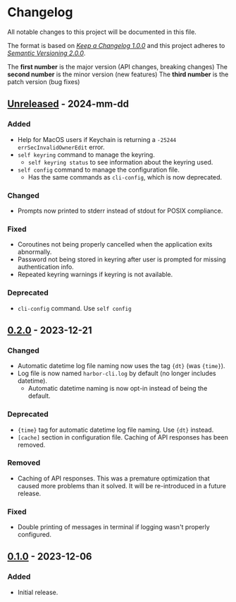 # Changelog

All notable changes to this project will be documented in this file.

The format is based on [*Keep a Changelog 1.0.0*](https://keepachangelog.com/en/1.0.0/) and this project adheres to [*Semantic Versioning 2.0.0*](https://semver.org/).

The **first number** is the major version (API changes, breaking changes)
The **second number** is the minor version (new features)
The **third number** is the patch version (bug fixes)

<!-- changelog follows -->

## [Unreleased]() - 2024-mm-dd

### Added

- Help for MacOS users if Keychain is returning a `-25244` `errSecInvalidOwnerEdit` error.
- `self keyring` command to manage the keyring.
  - `self keyring status` to see information about the keyring used.
- `self config` command to manage the configuration file.
  - Has the same commands as `cli-config`, which is now deprecated.

### Changed

- Prompts now printed to stderr instead of stdout for POSIX compliance.

### Fixed

- Coroutines not being properly cancelled when the application exits abnormally.
- Password not being stored in keyring after user is prompted for missing authentication info.
- Repeated keyring warnings if keyring is not available.

### Deprecated

- `cli-config` command. Use `self config`

## [0.2.0](https://github.com/unioslo/harbor-cli/tree/harbor-cli-v0.2.0) - 2023-12-21

### Changed

- Automatic datetime log file naming now uses the tag `{dt}` (was `{time}`).
- Log file is now named `harbor-cli.log` by default (no longer includes datetime).
  - Automatic datetime naming is now opt-in instead of being the default.

### Deprecated

- `{time}` tag for automatic datetime log file naming. Use `{dt}` instead.
- `[cache]` section in configuration file. Caching of API responses has been removed.

### Removed

- Caching of API responses. This was a premature optimization that caused more problems than it solved. It will be re-introduced in a future release.

### Fixed

- Double printing of messages in terminal if logging wasn't properly configured.


## [0.1.0](https://github.com/unioslo/harbor-cli/tree/ca08e7e8830ff3a10e1be447b5555acd5ed672ed) - 2023-12-06

### Added

- Initial release.

<!-- ### Added -->
<!-- ### Changed -->
<!-- ### Deprecated -->
<!-- ### Removed -->
<!-- ### Fixed -->
<!-- ### Security -->

